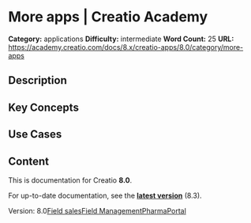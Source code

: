 # More apps | Creatio Academy

**Category:** applications **Difficulty:** intermediate **Word Count:** 25
**URL:**
https://academy.creatio.com/docs/8.x/creatio-apps/8.0/category/more-apps

## Description

## Key Concepts

## Use Cases

## Content

This is documentation for Creatio **8.0**.

For up-to-date documentation, see the
**[latest version](/docs/8.x/creatio-apps/overview/platform-overview)** (8.3).

Version:
8.0[Field sales](/docs/8.x/creatio-apps/8.0/category/field-sales-1)[Field Management](/docs/8.x/creatio-apps/8.0/category/field-management)[Pharma](/docs/8.x/creatio-apps/8.0/category/pharma)[Portal](/docs/8.x/creatio-apps/8.0/category/portal)
